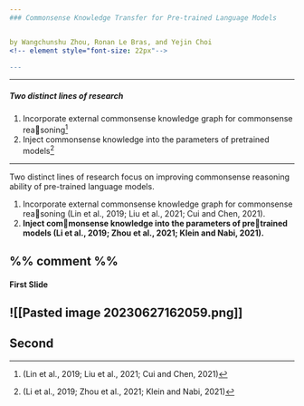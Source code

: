 ```yaml
---
### Commonsense Knowledge Transfer for Pre-trained Language Models


by Wangchunshu Zhou, Ronan Le Bras, and Yejin Choi
<!-- element style="font-size: 22px"-->

---
```


---
##### Two distinct lines of research
1. Incorporate external commonsense knowledge graph for commonsense reasoning[^1] 
3. Inject commonsense knowledge into the parameters of pretrained models[^2] 
[^1]: (Lin et al., 2019; Liu et al., 2021; Cui and Chen, 2021)
[^2]: (Li et al., 2019; Zhou et al., 2021; Klein and Nabi, 2021)
---
Two distinct lines of research focus on improving commonsense reasoning ability of pre-trained language models.

1. Incorporate external commonsense knowledge graph for commonsense reasoning (Lin et al., 2019; Liu et al., 2021; Cui and Chen, 2021). 
2. **Inject commonsense knowledge into the parameters of pretrained models (Li et al., 2019; Zhou et al., 2021; Klein and Nabi, 2021).**

%% comment %%
---
#### First Slide

![[Pasted image 20230627162059.png]]
---
Second
---